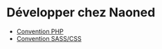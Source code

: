 # Développer chez Naoned

- [Convention PHP](docs/convention.md)
- [Convention SASS/CSS](docs/sass-css/readme.md)
